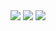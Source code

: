 <div align = "Center" width: 100px;
            height: 50px>
<img src="https://github-readme-stats.vercel.app/api?username=LecoSchmittElias&show_icons=true&theme=tokyonight"/> 
<img src="https://github-readme-streak-stats.herokuapp.com/?user=LecoSchmittElias&theme=tokyonight"/>
<img src="https://github-readme-stats-eight-theta.vercel.app/api/top-langs/?username=LecoSchmittElias&layout=compact&langs_count=8&theme=tokyonight&include_all_commits=true&count_private=true"/> 
</div>  
